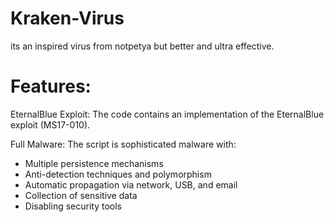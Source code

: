 # Kraken-Virus

its an inspired virus from notpetya but better and ultra effective. 

# Features:
EternalBlue Exploit: The code contains an implementation of the EternalBlue exploit (MS17-010).

Full Malware: The script is sophisticated malware with:
  - Multiple persistence mechanisms
  - Anti-detection techniques and polymorphism
  - Automatic propagation via network, USB, and email
  - Collection of sensitive data
  - Disabling security tools
